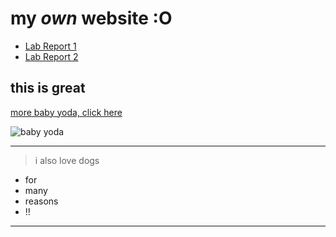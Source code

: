 # my _own_ website **:O**

- [Lab Report 1](https://xtrasee.github.io/cse15l-lab-reports/lab-report-1-week-2.html)
- [Lab Report 2](https://xtrasee.github.io/cse15l-lab-reports/lab-report-2-week-4.html)

## this is great

[more baby yoda, click here](https://www.wired.com/story/baby-yoda-internet/)

![baby yoda](https://media.wired.com/photos/5dd593a829b9c40008b179b3/191:100/w_2338,h_1224,c_limit/Cul-BabyYoda_mandalorian-thechild-1_af408bfd.jpg)

---

> i also love dogs

- for
- many
- reasons
- !!

---
